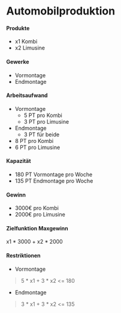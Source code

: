 # Automobilproduktion

#### Produkte
- x1 Kombi 
- x2 Limusine 

#### Gewerke
- Vormontage
- Endmontage

#### Arbeitsaufwand
- Vormontage
    - 5 PT pro Kombi
    - 3 PT pro Limusine
- Endmontage
    - 3 PT für beide
- 8 PT pro Kombi
- 6 PT pro Limusine

#### Kapazität
- 180 PT Vormontage pro Woche
- 135 PT Endmontage pro Woche

#### Gewinn
- 3000€ pro Kombi
- 2000€ pro Limusine

#### Zielfunktion Maxgewinn
x1 * 3000 + x2 * 2000

#### Restriktionen
- Vormontage
> 5 * x1 + 3 * x2 <= 180
- Endmontage
> 3 * x1 + 3 * x2 <= 135

